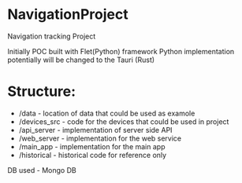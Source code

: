 # NavigationProject
Navigation tracking Project

Initially POC built with Flet(Python) framework
Python implementation potentially will be changed to the Tauri (Rust)

# Structure:
* /data  - location of data that could be used as examole
* /devices_src - code for the devices that could be used in project
* /api_server - implementation of server side API 
* /web_server - implementation for the web service
* /main_app - implementation for the main app
* /historical - historical code for reference only

 DB used - Mongo DB
